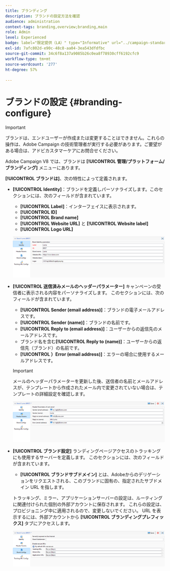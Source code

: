 ```yaml
---
title: ブランディング
description: ブランドの設定方法を確認
audience: administration
context-tags: branding,overview;branding,main
role: Admin
level: Experienced
badge: label="限定提供（LA）" type="Informative" url="../campaign-standard-migration-home.md" tooltip="Campaign Standard移行済みユーザーに制限"
exl-id: 7afc802d-e90c-48c8-aa04-3ea543dfdfbc
source-git-commit: 34c6f8a137a9085b26c0ea8f78930cff6192cfc9
workflow-type: tm+mt
source-wordcount: '277'
ht-degree: 57%

---
```


# ブランドの設定 {#branding-configure}

>[!IMPORTANT]
>
>ブランドは、エンドユーザーが作成または変更することはできません。これらの操作は、Adobe Campaign の技術管理者が実行する必要があります。ご要望がある場合は、アドビカスタマーケアにお問合せください。

Adobe Campaign V8 では、ブランドは **[!UICONTROL 管理/プラットフォーム/ブランディング]** メニューにあります。

**[!UICONTROL ブランドは]**、次の特性によって定義されます。

* **[!UICONTROL Identity]**：ブランドを定義しパーソナライズします。このセクションには、次のフィールドが含まれています。

   * **[!UICONTROL Label]**：インターフェイスに表示されます。
   * **[!UICONTROL ID]**
   * **[!UICONTROL Brand name]**
   * **[!UICONTROL Website URL]** と **[!UICONTROL Website label]**
   * **[!UICONTROL Logo URL]**

  ![](assets/branding_1.png)

* **[!UICONTROL 送信済みメールのヘッダーパラメーター]** キャンペーンの受信者に表示される内容をパーソナライズします。 このセクションには、次のフィールドが含まれています。

   * **[!UICONTROL Sender (email address)]**：ブランドの電子メールアドレスです。
   * **[!UICONTROL Sender (name)]**：ブランドの名前です。
   * **[!UICONTROL Reply to (email address)]**：ユーザーからの返信先のメールアドレスです。
   * ブランド名を含む&#x200B;**[!UICONTROL Reply to (name)]**：ユーザーからの返信先（ブランド）の名前です。
   * **[!UICONTROL ）Error (email address)]**：エラーの場合に使用するメールアドレスです。

  >[!IMPORTANT]
  >
  >メールのヘッダーパラメーターを更新した後、送信者の名前とメールアドレスが、テンプレートから作成されたメール内で変更されていない場合は、テンプレートの詳細設定を確認します。

  ![](assets/branding_2.png)

* **[!UICONTROL ブランド設定]** ランディングページアクセスのトラッキングにも使用するサーバーを定義します。 このセクションには、次のフィールドが含まれています。

   * **[!UICONTROL ブランドサブドメイン]** とは、Adobeからのデリゲーションをリクエストされる、このブランドに固有の、指定されたサブドメイン URL を指します。

  トラッキング、ミラー、アプリケーションサーバーの設定は、ルーティングに関連付けられた個別の外部アカウントに保存されます。 これらの設定は、プロビジョニング中に適用されるので、変更しないでください。 URL を表示するには、外部アカウントから **[!UICONTROL ブランディングプレフィックス]** タブにアクセスします。

  ![](assets/branding_3.png)

<!--![](assets/branding_05.png)-->

<!--
* **[!UICONTROL Tracking URL configs]**, which defines the configuration of the URLs tracking for your brand.

  The additional parameters that allow the links to be tracked on external systems such as Web Analytics tools like Adobe Analytics or Google Analytics are defined here.
-->
